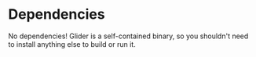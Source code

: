 # Dependencies

No dependencies! Glider is a self-contained binary, so you shouldn't
need to install anything else to build or run it.
